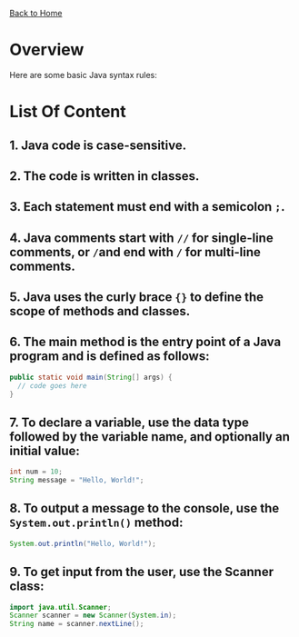 [Back to Home](../README.md)
# Overview
Here are some basic Java syntax rules:

# List Of Content
## 1. Java code is case-sensitive.
## 2. The code is written in classes.
## 3. Each statement must end with a semicolon `;`.
## 4. Java comments start with `//` for single-line comments, or `/`and end with `/` for multi-line comments.
## 5. Java uses the curly brace `{}` to define the scope of methods and classes.
## 6. The main method is the entry point of a Java program and is defined as follows:
```java
public static void main(String[] args) {
  // code goes here
}
```
## 7. To declare a variable, use the data type followed by the variable name, and optionally an initial value:
```java
int num = 10;
String message = "Hello, World!";
```
## 8. To output a message to the console, use the `System.out.println()` method:
```java
System.out.println("Hello, World!");
```
## 9. To get input from the user, use the Scanner class:
```java
import java.util.Scanner;
Scanner scanner = new Scanner(System.in);
String name = scanner.nextLine();
```